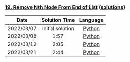 ### [19. Remove Nth Node From End of List](https://leetcode.com/problems/remove-nth-node-from-end-of-list/) ([solutions](https://github.com/pete-debiase/Comprog/blob/main/Solutions/19.%20Remove%20Nth%20Node%20From%20End%20of%20List/))

|    Date    |  Solution Time   |                                                                          Language                                                                          |
|:----------:|:----------------:|:----------------------------------------------------------------------------------------------------------------------------------------------------------:|
| 2022/03/07 | Initial solution |      [Python](https://github.com/pete-debiase/Comprog/blob/main/Solutions/19.%20Remove%20Nth%20Node%20From%20End%20of%20List/remove_nth_from_end.py)       |
| 2022/03/08 |       1:57       | [Python](https://github.com/pete-debiase/Comprog/blob/main/Solutions/19.%20Remove%20Nth%20Node%20From%20End%20of%20List/remove_nth_from_end_2022-03-08.py) |
| 2022/03/12 |       2:05       | [Python](https://github.com/pete-debiase/Comprog/blob/main/Solutions/19.%20Remove%20Nth%20Node%20From%20End%20of%20List/remove_nth_from_end_2022-03-12.py) |
| 2022/03/21 |       2:44       | [Python](https://github.com/pete-debiase/Comprog/blob/main/Solutions/19.%20Remove%20Nth%20Node%20From%20End%20of%20List/remove_nth_from_end_2022-03-21.py) |

